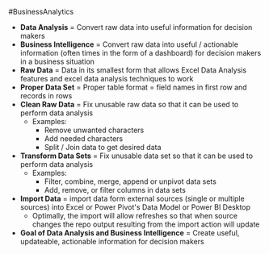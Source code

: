 #BusinessAnalytics
- **Data Analysis** = Convert raw data into useful information for decision makers
- **Business Intelligence** = Convert raw data into useful / actionable information (often times in the form of a dashboard) for decision makers in a business situation
- **Raw Data** = Data in its smallest form that allows Excel Data Analysis features and excel data analysis techniques to work
- **Proper Data Set** = Proper table format = field names in first row and records in rows
- **Clean Raw Data** = Fix unusable raw data so that it can be used to perform data analysis
	- Examples:
		- Remove unwanted characters
		- Add needed characters
		- Split / Join data to get desired data
- **Transform Data Sets** = Fix unusable data set so that it can be used to perform data analysis
	- Examples: 
		- Filter, combine, merge, append or unpivot data sets
		- Add, remove, or filter columns in data sets
- **Import Data** = import data form external sources (single or multiple sources) into Excel or Power Pivot's Data Model or Power BI Desktop
	- Optimally, the import will allow refreshes so that when source changes the repo output resulting from the import action will update 
- **Goal of Data Analysis and Business Intelligence** = Create useful, updateable, actionable information for decision makers